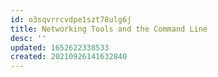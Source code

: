 ```yaml
---
id: o3sqvrrcvdpe1szt78ulg6j
title: Networking Tools and the Command Line
desc: ''
updated: 1652622338533
created: 20210926141632840
---
```


